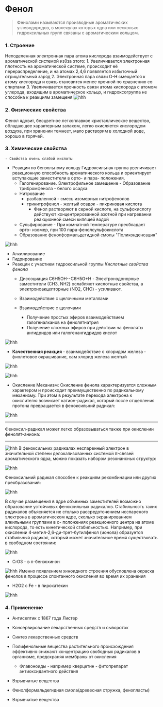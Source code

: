 # Фенол
> Фенолами называются производные ароматических углеводородов, в молекулах которых одна или несколько гидроксильных групп связаны с ароматическим кольцом.

### 1. Строение
Неподеленная электронная пара атома кислорода взаимодействует с ароматической системой из0за этого:
	1. Увеличивается электронная плотность на ароматической системе, происходит её перераспределение, и на атомах 2,4,6 появляется избыточный отрицательный заряд
		2. Электронная пара связи O-H смещается к атому кислорода и связь становится менее прочной по сравнению со спиртами
		3. Увеличивается прочность связи атома кислорода с атомом углерода, входящим в ароматическое кольцо, и гидроксогруппа не способна к реакциям замещеня
![hhh](Картинки/Билет_10/../../../Картинки/Билет_10/01.png)

### 2. Физические свойства
Фенол ядовит, бесцветное легкоплавкое кристаллическое вещество, обладающее характерным запахом, легко окисляется кислородом воздуха, при хранении темнеет, мало растворим в холодной воде, хорошо в горячей.
	
### 3. Химические свойства
	- Свойства очень слабой кислоты

- Реакции по бензольному кольцу 
Гидроксильная группа увеличивает реакционную способность ароматического кольца и ориентирует вступающие заместители в орто- и пара- положения. 
   - Галогенирование. Электрофильное замещение
			- Образование трибромфенола - белого осадка
   - Нитрование 
		- разбавленной - смесь изомерных нитрофенолов
		- тринитрофенол - желтый осадок - пикриновая кислота
			- Фенол растворяют в серной кислоте, на сульфокислоту действуют концентрированной азотной при нагревании реакционной смеси кипящей водой
   - Сульфирование 
			- При комнатной температуре преобладает орто- изомер, при 100 пара-фенолсульфокислота
   - Образование фенолформальдегидной смолы "Поликонденсация"

![hhh](Картинки/Билет_10/../../../Картинки/Билет_10/02.png)

   - Алкилирование
   - Гидрирование
- Реакции с участием гидроксильной группы
			_Кислотные свойства фенола_ 
   - Диссоциация C6H5OH--C6H5O+H
			- Электронодонорные заместители (СH3, NH2) ослабляют кислотные свойства, а электроноакцепторные (NO2, CHO) - усиливают. 
   - Взаимодействие с щелочными металлами 
   - Взаимодействие с щелочами 
	
		- Получение простых эфиров взаимодействием галогеналканов на фенолятнатрия 
		- Получение сложных эфиров при действии на феноляты ангидридов или галогенангидридов кислот

![hhh](Картинки/Билет_10/../../../Картинки/Билет_10/03.jpg)
- **Качественная реакция** - взаимодействие с хлоридом железа - фиолетовое окрашивание, сам хлорид железа желтый

![hhh](Картинки/Билет_10/../../../Картинки/Билет_10/04.png)

![hhh](Картинки/Билет_10/../../../Картинки/Билет_10/05.jpg)
- Окисление
		Механизм:
		Окисление фенола характеризуется сложным характером и происходит преимущественно по радикальному механизму. При этом в результате перехода электрона к окислителю возникает катион-радикал, который после отщепления протона превращается в феноксильний радикал:

![hhh](Картинки/Билет_10/../../../Картинки/Билет_10/06.png)
***	
Феноксил-радикал может легко образовываться также при окислении фенолят-аниона:
***		

![hhh](Картинки/Билет_10/../../../Картинки/Билет_10/07.png)	
В феноксильних радикалах неспаренный электрон в значительной степени делокализованных системой π-связей ароматического ядра, можно показать набором резонансных структур:

![hhh](Картинки/Билет_10/../../../Картинки/Билет_10/08.png)

Феноксильний радикал способен к реакциям рекомбинации или других преобразований:

![hhh](Картинки/Билет_10/../../../Картинки/Билет_10/09.png)

В случае размещения в ядре объемных заместителей возможно образование устойчивых феноксильных радикалов. Стабильность таких радикалов объясняется не столько рассредоточением исспареного электрона в ароматическом ядре, сколько экранированием алкильными группами в о- положениях реакционного центра на атоме кислорода, то есть кинетической стабильностью. Например, при окислении 4-метил-2,6-ди-трет-бутилфенол (ионола) образуется стабильный радикал, который может значительное время существовать в свободном состоянии:

![hhh](Картинки/Билет_10/../../../Картинки/Билет_10/010.png)
- CrO3 - в п-бензохинон

![hhh](Картинки/Билет_10/../../../Картинки/Билет_10/o2.png)
			Именно появлением хиноидного строения обусловлена окраска фенолов в процессе спонтанного окисления во время их хранения
- H2O2 с Fe - в пирокатехин

![hhh](Картинки/Билет_10/../../../Картинки/Билет_10/o3.png)
			
### 4. Применение
- Антисептик с 1867 года Листер
- Консервирование лекарственных средств и сывороток
- Синтез лекарственных средств 
- Полифенольные вещества растительного происхождения эффективно снижают концентрацию свободных радикалов в организме, предохраняя мембраны от окисления
	
	- Флавоноиды - например кверцетин - фитопрепарат антиоксидантного действия 
- Взрывчатые вещества
- Фенолформальдегидная смола(древесная стружка, фенопласты)
- Взрывчатые вещества
